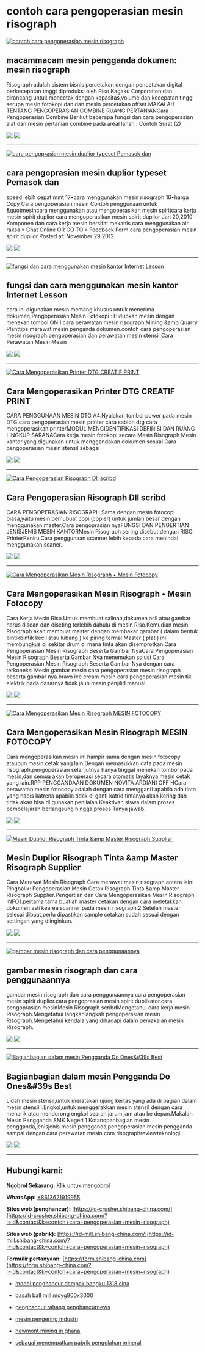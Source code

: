 # contoh cara pengoperasian mesin risograph

<a href="https://swt.shibang-china.com/?l=id&img&k=contoh+cara+pengoperasian+mesin+risograph" target="_blank">![contoh cara pengoperasian mesin risograph](http://static.shibang-china.com/all-800x300/677.jpg)</a>

## macammacam mesin pengganda dokumen: mesin risograph
Risograph adalah sistem bisnis percetakan dengan pencetakan digital berkecepatan tinggi diproduksi oleh Riso Kagaku Corporation dan dirancang untuk mencetak dengan kapasitas,volume dan kecepatan tinggi serupa mesin fotokopi dan dan mesin percetakan offset.MAKALAH TENTANG PENGOPERASIAN COMBINE RUANG PERTANIANCara Pengoperasian Combine Berikut beberapa fungsi dan cara pengoperasian alat dan mesin pertanian combine pada areal lahan : Contoh Surat (2)


<a href="https://whatsapp.shibangsoft.com/WhatsApp.php" target="_blank" title="WhatsApp">![](http://static.shibang-china.com/icon/whatsapp.png)</a> <a href="https://swt.shibang-china.com/?l=id&icon&k=contoh+cara+pengoperasian+mesin+risograph" target="_blank">![](http://static.shibang-china.com/icon/chat-id.png)</a>

---

<a href="https://swt.shibang-china.com/?l=id&img&k=contoh+cara+pengoperasian+mesin+risograph" target="_blank">![cara pengoprasian mesin duplior typeset Pemasok dan](http://static.shibang-china.com/all-800x300/1206.jpg)</a>

## cara pengoprasian mesin duplior typeset Pemasok dan
speed lebih cepat mmt 17•cara menggunakan mesin risograph 16•harga Copy Cara pengoperasian mesin Contoh penggunaan untuk &quotmesincara menggunakan atau mengoperasikan mesin spiritcara kerja mesin spirit duplior cara mengoperasikan mesin spirit duplior Jan 20,2010 · Komponen dan cara kerja mesin bersifat mekanis cara menggunakan air raksa » Chat Online OR GO TO » Feedback Form.cara pengoperasian mesin spirit duplior Posted at: November 29,2012.


<a href="https://whatsapp.shibangsoft.com/WhatsApp.php" target="_blank" title="WhatsApp">![](http://static.shibang-china.com/icon/whatsapp.png)</a> <a href="https://swt.shibang-china.com/?l=id&icon&k=contoh+cara+pengoperasian+mesin+risograph" target="_blank">![](http://static.shibang-china.com/icon/chat-id.png)</a>

---

<a href="https://swt.shibang-china.com/?l=id&img&k=contoh+cara+pengoperasian+mesin+risograph" target="_blank">![fungsi dan cara menggunakan mesin kantor Internet Lesson](http://static.shibang-china.com/all-800x300/23.jpg)</a>

## fungsi dan cara menggunakan mesin kantor Internet Lesson
cara ini digunakan mesin memang khusus untuk menerima dokumen,Pengoperasian Mesin Fotokopi : Hidupkan mesin dengan menekan tombol ON.1.cara perawatan mesin risograph Mining &amp Quarry Planttips merawat mesin penganda dokumen.contoh cara pengoperasian mesin risograph.pengoperasian dan perawatan mesin stensil Cara Perawatan Mesin Mesin


<a href="https://whatsapp.shibangsoft.com/WhatsApp.php" target="_blank" title="WhatsApp">![](http://static.shibang-china.com/icon/whatsapp.png)</a> <a href="https://swt.shibang-china.com/?l=id&icon&k=contoh+cara+pengoperasian+mesin+risograph" target="_blank">![](http://static.shibang-china.com/icon/chat-id.png)</a>

---

<a href="https://swt.shibang-china.com/?l=id&img&k=contoh+cara+pengoperasian+mesin+risograph" target="_blank">![Cara Mengoperasikan Printer DTG CREATIF PRINT](http://static.shibang-china.com/all-800x300/90.jpg)</a>

## Cara Mengoperasikan Printer DTG CREATIF PRINT
CARA PENGGUNAAN MESIN DTG A4.Nyalakan tombol power pada mesin DTG.cara pengoperasian mesin printer cara sablon dtg cara mengoperasikan printerMODUL MENGIDENTIFIKASI DEFINISI DAN RUANG LINGKUP SARANACara kerja mesin fotokopi secara Mesin Risograph Mesin kantor yang digunakan untuk menggandakan dokumen sesuai Cara pengoperasian mesin stensil sebagai


<a href="https://whatsapp.shibangsoft.com/WhatsApp.php" target="_blank" title="WhatsApp">![](http://static.shibang-china.com/icon/whatsapp.png)</a> <a href="https://swt.shibang-china.com/?l=id&icon&k=contoh+cara+pengoperasian+mesin+risograph" target="_blank">![](http://static.shibang-china.com/icon/chat-id.png)</a>

---

<a href="https://swt.shibang-china.com/?l=id&img&k=contoh+cara+pengoperasian+mesin+risograph" target="_blank">![Cara Pengoperasian Risograph Dll scribd](http://static.shibang-china.com/all-800x300/41.jpg)</a>

## Cara Pengoperasian Risograph Dll scribd
CARA PENGOPERASIAN RISOGRAPH Sama dengan mesin fotocopi biasa,yaitu mesin pemubuat copi (copier) untuk jumlah besar dengan menggunakan master.Cara pengoprasian nyaFUNGSI DAN PENGERTIAN JENISJENIS MESIN KANTORMesin Risograph sering disebut dengan RISO PrinterPeniru,Cara penggunaan scanner lebih kepada cara menindai menggunakan scaner.


<a href="https://whatsapp.shibangsoft.com/WhatsApp.php" target="_blank" title="WhatsApp">![](http://static.shibang-china.com/icon/whatsapp.png)</a> <a href="https://swt.shibang-china.com/?l=id&icon&k=contoh+cara+pengoperasian+mesin+risograph" target="_blank">![](http://static.shibang-china.com/icon/chat-id.png)</a>

---

<a href="https://swt.shibang-china.com/?l=id&img&k=contoh+cara+pengoperasian+mesin+risograph" target="_blank">![Cara Mengoperasikan Mesin Risograph • Mesin Fotocopy](http://static.shibang-china.com/all-800x300/752.jpg)</a>

## Cara Mengoperasikan Mesin Risograph • Mesin Fotocopy
Cara Kerja Mesin Riso.Untuk membuat salinan,dokumen asli atau gambar harus discan dan diseting terlebih dahulu di mesin Riso.Kemudian mesin Risograph akan membuat master dengan membakar gambar ( dalam bentuk bintikbintik kecil atau lubang ) ke piring termal.Master ( plat ) ini membungkus di sekitar drum di mana tinta akan disemprotkan.Cara Pengoperasian Mesin Risograph Beserta Gambar NyaCara Pengoperasian Mesin Risograph Beserta Gambar Nya menemukan solusi Cara Pengoperasian Mesin Risograph Beserta Gambar Nya dengan cara terkoneksi Mesin gambar mesin cara pengoperasian mesin risograph beserta gambar nya.bravo ice cream mesin cara pengoperasian mesin tik elektrik pada dasarnya tidak jauh mesin penjilid manual.


<a href="https://whatsapp.shibangsoft.com/WhatsApp.php" target="_blank" title="WhatsApp">![](http://static.shibang-china.com/icon/whatsapp.png)</a> <a href="https://swt.shibang-china.com/?l=id&icon&k=contoh+cara+pengoperasian+mesin+risograph" target="_blank">![](http://static.shibang-china.com/icon/chat-id.png)</a>

---

<a href="https://swt.shibang-china.com/?l=id&img&k=contoh+cara+pengoperasian+mesin+risograph" target="_blank">![Cara Mengoperasikan Mesin Risograph MESIN FOTOCOPY](http://static.shibang-china.com/all-800x300/862.jpg)</a>

## Cara Mengoperasikan Mesin Risograph MESIN FOTOCOPY
Cara mengoperasikan mesin ini hampir sama dengan mesin fotocopy ataupun mesin cetak yang lain.Dengan memasukkan data pada mesin risograph,pengoperasian selanjutnya hanya tinggal menekan tombol pada mesin,dan semua akan beroperasi secara otomatis layaknya mesin cetak yang lain.RPP PENGGANDAAN DOKUMEN NOVITA ARDIANI OFF HCara perawatan mesin fotocopy adalah dengan cara mengganti apabila ada tinta yang habis katrena apabila tidak di ganti katrid tintanya akan kering dan tidak akan bisa di gunakan.penilaian Keaktivan siswa dalam proses pembelajaran berlangsung hingga proses Tanya jawab.


<a href="https://whatsapp.shibangsoft.com/WhatsApp.php" target="_blank" title="WhatsApp">![](http://static.shibang-china.com/icon/whatsapp.png)</a> <a href="https://swt.shibang-china.com/?l=id&icon&k=contoh+cara+pengoperasian+mesin+risograph" target="_blank">![](http://static.shibang-china.com/icon/chat-id.png)</a>

---

<a href="https://swt.shibang-china.com/?l=id&img&k=contoh+cara+pengoperasian+mesin+risograph" target="_blank">![Mesin Duplior Risograph Tinta &amp Master Risograph Supplier](http://static.shibang-china.com/all-800x300/44.jpg)</a>

## Mesin Duplior Risograph Tinta &amp Master Risograph Supplier
Cara Merawat Mesin Risograph Cara merawat mesin risograph antara lain: Pingbalik: Pengoperasian Mesin Cetak Risograph Tinta &amp Master Risograph Supplier.Pengertian dan Cara Mengoperasikan Mesin Risograph INFO1.pertama tama buatlah master cetakan dengan cara meletakkan dokumen asli kearea scanner pada mesin risograph.2.Setelah master selesai dibuat,perlu dipastikan sample cetakan sudah sesuai dengan settingan yang diinginkan.


<a href="https://whatsapp.shibangsoft.com/WhatsApp.php" target="_blank" title="WhatsApp">![](http://static.shibang-china.com/icon/whatsapp.png)</a> <a href="https://swt.shibang-china.com/?l=id&icon&k=contoh+cara+pengoperasian+mesin+risograph" target="_blank">![](http://static.shibang-china.com/icon/chat-id.png)</a>

---

<a href="https://swt.shibang-china.com/?l=id&img&k=contoh+cara+pengoperasian+mesin+risograph" target="_blank">![gambar mesin risograph dan cara penggunaannya](http://static.shibang-china.com/all-800x300/316.jpg)</a>

## gambar mesin risograph dan cara penggunaannya
gambar mesin risograph dan cara penggunaannya cara pengoperasian mesin spirit duplior.cara pengoprasian mesin spirit duplikator.cara pengoprasian mesinMesin Risograph scribdMengetahui cara kerja mesin Risograph.Mengetahui langkahlangkah pengoperasian mesin Risograph.Mengetahui kendala yang dihadapi dalam pemakaian mesin Risograph.


<a href="https://whatsapp.shibangsoft.com/WhatsApp.php" target="_blank" title="WhatsApp">![](http://static.shibang-china.com/icon/whatsapp.png)</a> <a href="https://swt.shibang-china.com/?l=id&icon&k=contoh+cara+pengoperasian+mesin+risograph" target="_blank">![](http://static.shibang-china.com/icon/chat-id.png)</a>

---

<a href="https://swt.shibang-china.com/?l=id&img&k=contoh+cara+pengoperasian+mesin+risograph" target="_blank">![Bagianbagian dalam mesin Pengganda Do Ones&#39s Best](http://static.shibang-china.com/all-800x300/707.jpg)</a>

## Bagianbagian dalam mesin Pengganda Do Ones&#39s Best
Lidah mesin stensil,untuk meratakan ujung kertas yang ada di bagian dalam mesin stensil i.Engkol,untuk menggerakkan mesin stensil dengan cara menarik atau mendorong engkol searah jarum jam atau ke depan.Makalah Mesin Pengganda SMK Negeri 1 Kotanopanbagian mesin pengganda,jenisjenis mesin pengganda,pengoperasian mesin pengganda sampai dengan cara perawatan mesin com risographreviewteknologi


<a href="https://whatsapp.shibangsoft.com/WhatsApp.php" target="_blank" title="WhatsApp">![](http://static.shibang-china.com/icon/whatsapp.png)</a> <a href="https://swt.shibang-china.com/?l=id&icon&k=contoh+cara+pengoperasian+mesin+risograph" target="_blank">![](http://static.shibang-china.com/icon/chat-id.png)</a>

---
## Hubungi kami:

**Ngobrol Sekarang:** [Klik untuk mengobrol](https://swt.shibang-china.com?l=id&contact&k=contoh+cara+pengoperasian+mesin+risograph)

**WhatsApp:**  [+8613621919955](https://whatsapp.shibangsoft.com/WhatsApp.php)

**Situs web (penghancur):** [https://id-crusher.shibang-china.com/](https://id-crusher.shibang-china.com/?l=id&contact&k=contoh+cara+pengoperasian+mesin+risograph)

**Situs web (pabrik):** [https://id-mill.shibang-china.com/](https://id-mill.shibang-china.com/?l=id&contact&k=contoh+cara+pengoperasian+mesin+risograph)

**Formulir pertanyaan:** [https://form.shibang-china.com](https://form.shibang-china.com?l=id&contact&k=contoh+cara+pengoperasian+mesin+risograph)

* [model penghancur dampak bangku 1318 cina](../39/model%20penghancur%20dampak%20bangku%201318%20cina.md)

* [basah ball mill mqyg900x3000](../35/basah%20ball%20mill%20mqyg900x3000.md)

* [penghancur rahang penghancurnews](../37/penghancur%20rahang%20penghancurnews.md)

* [mesin pengering industri](../39/mesin%20pengering%20industri.md)

* [newmont mining in ghana](../33/newmont%20mining%20in%20ghana.md)

* [sebagai menempatkan pabrik pengolahan mineral](../35/sebagai%20menempatkan%20pabrik%20pengolahan%20mineral.md)